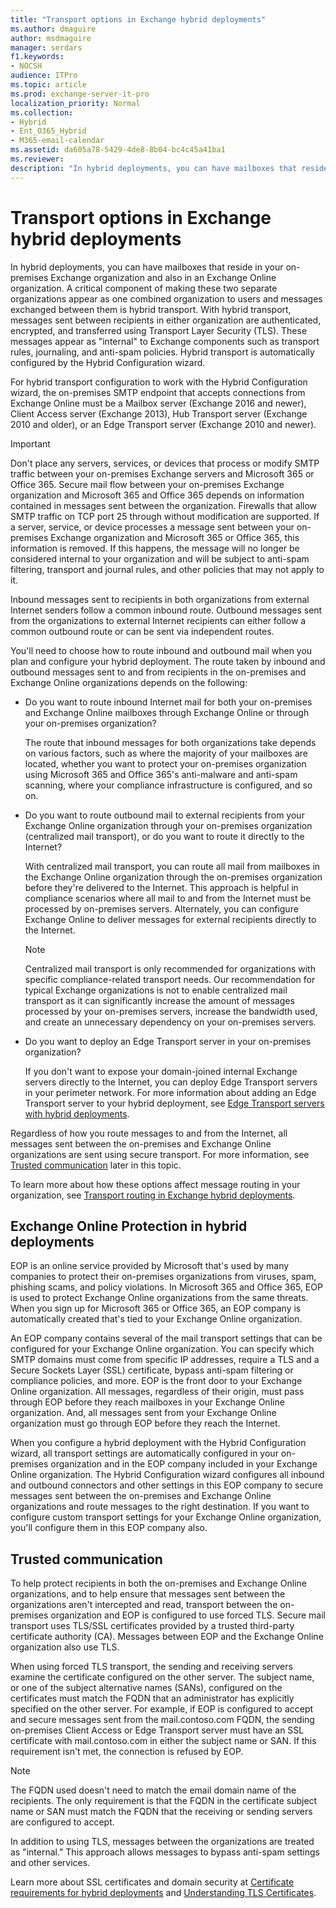 ```yaml
---
title: "Transport options in Exchange hybrid deployments"
ms.author: dmaguire
author: msdmaguire
manager: serdars
f1.keywords:
- NOCSH
audience: ITPro
ms.topic: article
ms.prod: exchange-server-it-pro
localization_priority: Normal
ms.collection:
- Hybrid
- Ent_O365_Hybrid
- M365-email-calendar
ms.assetid: da605a78-5429-4de8-8b04-bc4c45a41ba1
ms.reviewer: 
description: "In hybrid deployments, you can have mailboxes that reside in your on-premises Exchange organization and also in an Exchange Online organization. A critical component of making these two separate organizations appear as one combined organization to users and messages exchanged between them is hybrid transport. With hybrid transport, messages sent between recipients in either organization are authenticated, encrypted, and transferred using Transport Layer Security (TLS). These messages appear as internal to Exchange components such as transport rules, journaling, and anti-spam policies. Hybrid transport is automatically configured by the Hybrid Configuration wizard."
---
```


# Transport options in Exchange hybrid deployments

In hybrid deployments, you can have mailboxes that reside in your on-premises Exchange organization and also in an Exchange Online organization. A critical component of making these two separate organizations appear as one combined organization to users and messages exchanged between them is hybrid transport. With hybrid transport, messages sent between recipients in either organization are authenticated, encrypted, and transferred using Transport Layer Security (TLS). These messages appear as "internal" to Exchange components such as transport rules, journaling, and anti-spam policies. Hybrid transport is automatically configured by the Hybrid Configuration wizard.

For hybrid transport configuration to work with the Hybrid Configuration wizard, the on-premises SMTP endpoint that accepts connections from Exchange Online must be a Mailbox server (Exchange 2016 and newer), Client Access server (Exchange 2013), Hub Transport server (Exchange 2010 and older), or an Edge Transport server (Exchange 2010 and newer).

> [!IMPORTANT]
> Don't place any servers, services, or devices that process or modify SMTP traffic between your on-premises Exchange servers and Microsoft 365 or Office 365. Secure mail flow between your on-premises Exchange organization and Microsoft 365 and Office 365 depends on information contained in messages sent between the organization. Firewalls that allow SMTP traffic on TCP port 25 through without modification are supported. If a server, service, or device processes a message sent between your on-premises Exchange organization and Microsoft 365 or Office 365, this information is removed. If this happens, the message will no longer be considered internal to your organization and will be subject to anti-spam filtering, transport and journal rules, and other policies that may not apply to it.

Inbound messages sent to recipients in both organizations from external Internet senders follow a common inbound route. Outbound messages sent from the organizations to external Internet recipients can either follow a common outbound route or can be sent via independent routes.

You'll need to choose how to route inbound and outbound mail when you plan and configure your hybrid deployment. The route taken by inbound and outbound messages sent to and from recipients in the on-premises and Exchange Online organizations depends on the following:

- Do you want to route inbound Internet mail for both your on-premises and Exchange Online mailboxes through Exchange Online or through your on-premises organization?

    The route that inbound messages for both organizations take depends on various factors, such as where the majority of your mailboxes are located, whether you want to protect your on-premises organization using Microsoft 365 and Office 365's anti-malware and anti-spam scanning, where your compliance infrastructure is configured, and so on.

- Do you want to route outbound mail to external recipients from your Exchange Online organization through your on-premises organization (centralized mail transport), or do you want to route it directly to the Internet?

    With centralized mail transport, you can route all mail from mailboxes in the Exchange Online organization through the on-premises organization before they're delivered to the Internet. This approach is helpful in compliance scenarios where all mail to and from the Internet must be processed by on-premises servers. Alternately, you can configure Exchange Online to deliver messages for external recipients directly to the Internet.

    > [!NOTE]
    > Centralized mail transport is only recommended for organizations with specific compliance-related transport needs. Our recommendation for typical Exchange organizations is not to enable centralized mail transport as it can significantly increase the amount of messages processed by your on-premises servers, increase the bandwidth used, and create an unnecessary dependency on your on-premises servers.

- Do you want to deploy an Edge Transport server in your on-premises organization?

    If you don't want to expose your domain-joined internal Exchange servers directly to the Internet, you can deploy Edge Transport servers in your perimeter network. For more information about adding an Edge Transport server to your hybrid deployment, see [Edge Transport servers with hybrid deployments](edge-transport-servers.md).

Regardless of how you route messages to and from the Internet, all messages sent between the on-premises and Exchange Online organizations are sent using secure transport. For more information, see [Trusted communication](#trusted-communication) later in this topic.

To learn more about how these options affect message routing in your organization, see [Transport routing in Exchange hybrid deployments](transport-routing.md).

## Exchange Online Protection in hybrid deployments

EOP is an online service provided by Microsoft that's used by many companies to protect their on-premises organizations from viruses, spam, phishing scams, and policy violations. In Microsoft 365 and Office 365, EOP is used to protect Exchange Online organizations from the same threats. When you sign up for Microsoft 365 or Office 365, an EOP company is automatically created that's tied to your Exchange Online organization.

An EOP company contains several of the mail transport settings that can be configured for your Exchange Online organization. You can specify which SMTP domains must come from specific IP addresses, require a TLS and a Secure Sockets Layer (SSL) certificate, bypass anti-spam filtering or compliance policies, and more. EOP is the front door to your Exchange Online organization. All messages, regardless of their origin, must pass through EOP before they reach mailboxes in your Exchange Online organization. And, all messages sent from your Exchange Online organization must go through EOP before they reach the Internet.

When you configure a hybrid deployment with the Hybrid Configuration wizard, all transport settings are automatically configured in your on-premises organization and in the EOP company included in your Exchange Online organization. The Hybrid Configuration wizard configures all inbound and outbound connectors and other settings in this EOP company to secure messages sent between the on-premises and Exchange Online organizations and route messages to the right destination. If you want to configure custom transport settings for your Exchange Online organization, you'll configure them in this EOP company also.

## Trusted communication
<a name="trust"> </a>

To help protect recipients in both the on-premises and Exchange Online organizations, and to help ensure that messages sent between the organizations aren't intercepted and read, transport between the on-premises organization and EOP is configured to use forced TLS. Secure mail transport uses TLS/SSL certificates provided by a trusted third-party certificate authority (CA). Messages between EOP and the Exchange Online organization also use TLS.

When using forced TLS transport, the sending and receiving servers examine the certificate configured on the other server. The subject name, or one of the subject alternative names (SANs), configured on the certificates must match the FQDN that an administrator has explicitly specified on the other server. For example, if EOP is configured to accept and secure messages sent from the mail.contoso.com FQDN, the sending on-premises Client Access or Edge Transport server must have an SSL certificate with mail.contoso.com in either the subject name or SAN. If this requirement isn't met, the connection is refused by EOP.

> [!NOTE]
> The FQDN used doesn't need to match the email domain name of the recipients. The only requirement is that the FQDN in the certificate subject name or SAN must match the FQDN that the receiving or sending servers are configured to accept.

In addition to using TLS, messages between the organizations are treated as "internal." This approach allows messages to bypass anti-spam settings and other services.

Learn more about SSL certificates and domain security at [Certificate requirements for hybrid deployments](certificate-requirements.md) and [Understanding TLS Certificates](https://docs.microsoft.com/previous-versions/office/exchange-server-2010/aa998840(v=exchg.141)).
